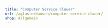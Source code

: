 ```yaml
---
title: "Computer Service Clauer"
url: /aglasterhausen/computer-service-clauer/
shop: Allgemein
---
```

